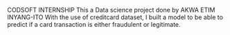 CODSOFT INTERNSHIP 
This a Data science project done by AKWA  ETIM INYANG-ITO
With the use of creditcard dataset, I built a model to be able to predict if a card transaction is either fraudulent or legitimate. 

